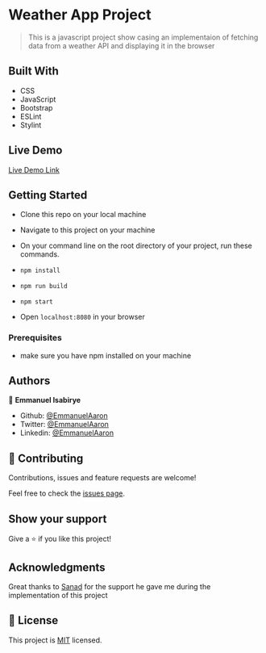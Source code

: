 # Weather App Project

> This is a javascript project show casing an implementaion of fetching data from a weather API and displaying it in the browser

## Built With

- CSS
- JavaScript
- Bootstrap
- ESLint
- Stylint

## Live Demo

[Live Demo Link](#)


## Getting Started
- Clone this repo on your local machine
- Navigate to this project on your machine
- On your command line on the root directory of your project, run these commands.

- ```npm install```
- ```npm run build```
- ```npm start```

- Open ```localhost:8080``` in your browser


### Prerequisites
- make sure you have npm installed on your machine

## Authors

👤 **Emmanuel Isabirye**

- Github: [@EmmanuelAaron](https://github.com/Emmanuelaaron)
- Twitter: [@EmmanuelAaron](https://twitter.com/EmmanuelIsabir1)
- Linkedin: [@EmmanuelAaron](https://www.linkedin.com/in/fullstackwebdev-emma/)

## 🤝 Contributing

Contributions, issues and feature requests are welcome!

Feel free to check the [issues page](https://github.com/Emmanuelaaron/todoList/issues).

## Show your support

Give a ⭐️ if you like this project!

## Acknowledgments

Great thanks to [Sanad](https://github.com/sanadwj) for the support he gave me during the implementation of this project


## 📝 License

This project is [MIT](lic.url) licensed.

